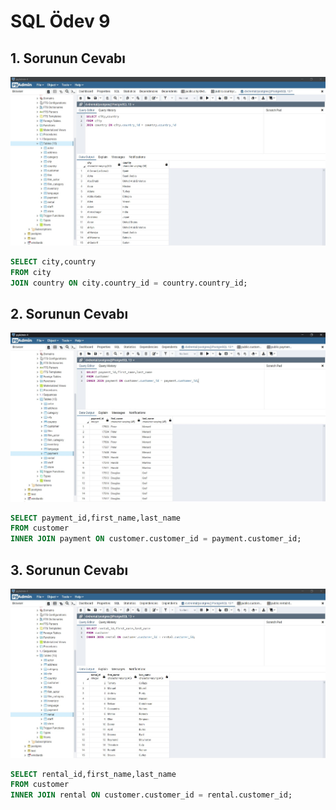 # SQL Ödev 9

## 1. Sorunun Cevabı 

![answer9.1](./images/9.1.JPG)

```sql
SELECT city,country
FROM city
JOIN country ON city.country_id = country.country_id;

```
## 2. Sorunun Cevabı 

![answer9.2](./images/9.2.JPG)

```sql
SELECT payment_id,first_name,last_name
FROM customer
INNER JOIN payment ON customer.customer_id = payment.customer_id;

```

## 3. Sorunun Cevabı 

![answer9.3](./images/9.3.JPG)

```sql
SELECT rental_id,first_name,last_name
FROM customer
INNER JOIN rental ON customer.customer_id = rental.customer_id;

```
